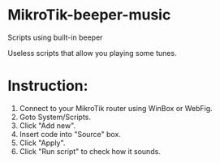 # MikroTik-beeper-music
Scripts using built-in beeper

Useless scripts that allow you playing some tunes.

# Instruction:
1) Connect to your MikroTik router using WinBox or WebFig.
2) Goto System/Scripts.
3) Click "Add new".
4) Insert code into "Source" box.
5) Click "Apply".
6) Click "Run script" to check how it sounds.
